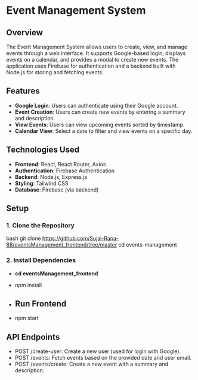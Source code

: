 # Event Management System

## Overview
The Event Management System allows users to create, view, and manage events through a web interface. It supports Google-based login, displays events on a calendar, and provides a modal to create new events. The application uses Firebase for authentication and a backend built with Node.js for storing and fetching events.

## Features
- **Google Login**: Users can authenticate using their Google account.
- **Event Creation**: Users can create new events by entering a summary and description.
- **View Events**: Users can view upcoming events sorted by timestamp.
- **Calendar View**: Select a date to filter and view events on a specific day.

## Technologies Used
- **Frontend**: React, React Router, Axios
- **Authentication**: Firebase Authentication
- **Backend**: Node.js, Express.js
- **Styling**: Tailwind CSS
- **Database**: Firebase (via backend)

## Setup

### 1. Clone the Repository
bash
git clone https://github.com/Sujal-Rana-88/eventsManagement_frontend/tree/master
cd events-management
### 2. Install Dependencies

- **cd eventsManagement_frontend**
- npm install

- ## Run Frontend
- npm start

##  API Endpoints
- POST /create-user: Create a new user (used for login with Google).
- POST /events: Fetch events based on the provided date and user email.
- POST /events/create: Create a new event with a summary and description.
